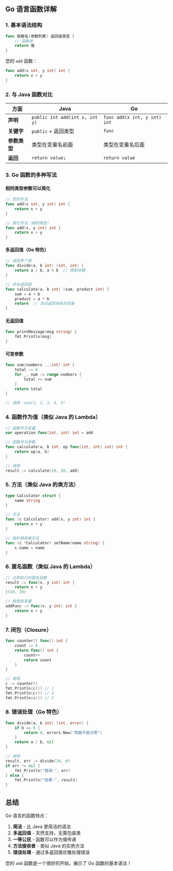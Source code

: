 

## Go 语言函数详解

### 1. 基本语法结构

```go
func 函数名(参数列表) 返回值类型 {
    // 函数体
    return 值
}
```

您的 `add` 函数：
```go
func add(x int, y int) int {
    return x + y
}
```

### 2. 与 Java 函数对比

| 方面 | Java | Go |
|------|------|-----|
| **声明** | `public int add(int x, int y)` | `func add(x int, y int) int` |
| **关键字** | `public` + 返回类型 | `func` |
| **参数类型** | 类型在变量名前面 | 类型在变量名后面 |
| **返回** | `return value;` | `return value` |

### 3. Go 函数的多种写法

#### 相同类型参数可以简化
```go
// 您的写法
func add(x int, y int) int {
    return x + y
}

// 简化写法（相同类型）
func add(x, y int) int {
    return x + y
}
```

#### 多返回值（Go 特色）
```go
// 返回多个值
func divide(a, b int) (int, int) {
    return a / b, a % b  // 商和余数
}

// 命名返回值
func calculate(a, b int) (sum, product int) {
    sum = a + b
    product = a * b
    return  // 自动返回命名的变量
}
```

#### 无返回值
```go
func printMessage(msg string) {
    fmt.Println(msg)
}
```

#### 可变参数
```go
func sum(numbers ...int) int {
    total := 0
    for _, num := range numbers {
        total += num
    }
    return total
}

// 调用：sum(1, 2, 3, 4, 5)
```

### 4. 函数作为值（类似 Java 的 Lambda）

```go
// 函数作为变量
var operation func(int, int) int = add

// 函数作为参数
func calculate(a, b int, op func(int, int) int) int {
    return op(a, b)
}

// 调用
result := calculate(10, 20, add)
```

### 5. 方法（类似 Java 的类方法）

```go
type Calculator struct {
    name string
}

// 方法
func (c Calculator) add(x, y int) int {
    return x + y
}

// 指针接收者方法
func (c *Calculator) setName(name string) {
    c.name = name
}
```

### 6. 匿名函数（类似 Java 的 Lambda）

```go
// 立即执行的匿名函数
result := func(x, y int) int {
    return x + y
}(10, 20)

// 赋值给变量
addFunc := func(x, y int) int {
    return x + y
}
```

### 7. 闭包（Closure）

```go
func counter() func() int {
    count := 0
    return func() int {
        count++
        return count
    }
}

// 使用
c := counter()
fmt.Println(c()) // 1
fmt.Println(c()) // 2
fmt.Println(c()) // 3
```

### 8. 错误处理（Go 特色）

```go
func divide(a, b int) (int, error) {
    if b == 0 {
        return 0, errors.New("除数不能为零")
    }
    return a / b, nil
}

// 调用
result, err := divide(10, 0)
if err != nil {
    fmt.Println("错误:", err)
} else {
    fmt.Println("结果:", result)
}
```

## 总结

Go 语言的函数特点：
1. **简洁** - 比 Java 更简洁的语法
2. **多返回值** - 天然支持，无需包装类
3. **一等公民** - 函数可以作为值传递
4. **方法接收者** - 类似 Java 的实例方法
5. **错误处理** - 通过多返回值优雅处理错误

您的 `add` 函数是一个很好的开始，展示了 Go 函数的基本语法！